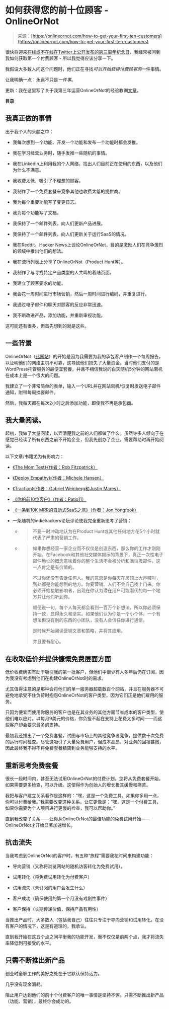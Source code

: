 <!--yml

分类：未分类

日期：2024-05-29 12:33:49

-->

# 如何获得您的前十位顾客 - OnlineOrNot

> 来源：[https://onlineornot.com/how-to-get-your-first-ten-customers](https://onlineornot.com/how-to-get-your-first-ten-customers)

很快将迎来[在线或不在线在Twitter上公开发布的第三周年纪念日](https://twitter.com/RozenMD/status/1364881512500404224)，我经常被问到我如何获取第一个付费顾客 - 所以我觉得应该分享一下。

我假设大多数人问这个问题时，他们正在寻找*可以开始获得付费顾客的*一件事情。

让我明确一点：永远不只是*一件事*。

更新：我在这里写了关于我第三年运营OnlineOrNot的经验教训[文章](https://maxrozen.com/lessons-from-my-third-year-running-a-saas)。

**目录**

## [](#what-i-actually-did)我真正做的事情

出于我个人的头脑之中：

+   我每次想到一个功能、开发一个功能和发布一个功能时都会发推。

+   我在学习经营业务时，随手发推一些随机的事情。

+   我在LinkedIn上利用我的个人网络，找出人们目前正在使用的东西，以及他们为什么不满意。

+   我收费太低，吸引了不理想的顾客。

+   我制作了一个免费套餐来竞争其他也收费太低的提供商。

+   我为每个重要功能写了变更日志。

+   我为每个功能写了文档。

+   我保持了一个邮件列表，向人们更新产品进展。

+   我保持了一个邮件列表，向人们更新关于运行SaaS的情况。

+   我在Reddit、Hacker News上谈论OnlineOrNot，目的是激励人们在竞争激烈的领域中推出他们的想法。

+   我在流行列表上分享了OnlineOrNot（Product Hunt等）。

+   我制作了与寻找特定产品类型的人共鸣的着陆页面。

+   我建立了顾客要求的功能。

+   我会花一周时间进行市场营销，然后一周时间进行编码，并重复进行。

+   我通过电子邮件和聊天对顾客的反应非常迅速。

+   我不断改进产品，添加功能，并重新审视功能。

这可能还有很多，但首先想到的就是这些。

## [](#some-context)一些背景

OnlineOrNot（[此网站](https://onlineornot.com/)）的开始是因为我需要为我的承包客户制作一个每周报告，以证明他们的网络主机不可靠，这导致他们损失了大量资金。当时他们支付的是WordPress托管服务的最便宜套餐，并且不相信我说的白天随机5分钟的网站宕机在成本上是一个很大的问题。

我建立了一个非常简单的表单，输入一个URL并在网站宕机/恢复时发送电子邮件通知，附带每周摘要邮件。

然后，我每天都在每次2小时之后添加功能，即使我不再是承包商。

## [](#i-read-a-lot)我大量阅读。

起初，我做了大量阅读，以弄清楚我之前的人们都做了什么。虽然许多人倾向于在感觉已经读了所有东西之前不开始企业，但我先创办了企业，需要帮助时再开始阅读。

以下文章/书籍尤为有影响力：

+   [《The Mom Test》（作者：Rob Fitzpatrick）](https://www.momtestbook.com/)

+   [《Deploy Empathy》（作者：Michele Hansen）](https://deployempathy.com/)

+   [《Traction》（作者：Gabriel Weinberg和Justin Mares）](https://www.amazon.com/Traction-Startup-Achieve-Explosive-Customer/dp/1591848369)

+   [《你的前10位客户》（作者：Patio11）](https://stripe.com/guides/atlas/starting-sales)

+   [《一条到10K MRR的自助式SaaS之旅》（作者：Jon Yongfook）](https://www.bannerbear.com/journey-to-10k-mrr/)

+   一条随机的indiehackers论坛评论使我完全重新思考了营销：

    +   > 不要一时冲动地认为在Product Hunt或其他任何地方花5个小时就代表了严肃的营销工作。
    +   > 
        > 如果你想经营一家企业而不仅仅是创造东西，那么你的工作才刚刚开始。在Facebook和其他社交媒体揭示的背景下，真正一次性电子邮件地址的概念意味着你的整个生活不会被分析和满垃圾邮件，这一点肯定是有价值的。
        > 
        > 不过你还没有告诉任何人。我的意思是你每天在房顶上大声喊叫，到处都是你能想到的地方。你要营销。人们不会自己找上门来。你必须开始接触影响者，出现在你认为潜在用户可能潜伏的每一个地方并让他们听到你。
        > 
        > 顺便说一句，每个人每天都会看到一百万个新想法，所以你必须保持一致，显得永久和坚实。如果他们认为你是一个小个体，一个有想法但没有别的东西的小团队，没有人会信任你进行通信。
        > 
        > 是时候开始阅读营销文章和策略，并将其应用。
        > 
        > 并且要有耐心。

## [](#on-charging-low-and-having-a-generous-free-tier)在收取低价并提供慷慨免费层面方面

低价收费确实有助于吸引我的第一批客户，但他们中很少有人多年后仍在订阅，因为我没有考虑到他们在构建OnlineOrNot时的需求。

尤其值得注意的是那种会将他们的单一服务器超载数百个网站，并且在服务器不可避免地承受不住负荷时抱怨OnlineOrNot的客户类型，因为它们正是他们雇用的服务。

只因为便宜而使用你服务的客户也是在其业务的其他方面节省成本的客户类型，使他们难以应对。以每月9美元的价格，你负担不起在支持上花费太多时间——而这些客户却会要求最多的支持。

最初我还推出了一个免费套餐，试图与市场上的其他竞争者竞争，提供数十次免费的运行时间检查。尽管这吸引了大量免费用户，但成本高昂，对业务的回报甚微，因此最终我不得不将免费套餐精简到业务能够支持的水平。

## [](#rethinking-the-free-tier)重新思考免费套餐

很长一段时间内，甚至无法试用OnlineOrNot的付费计划。您将从免费套餐开始，如果需要更多检查，可以升级。这使得作为创始人的增长极其缓慢和痛苦。

我把与客户建立关系看作是这样的：“嘿，这是一个免费工具，如果你多用一点，你可以付费给我。”我需要改变这种关系，让它更像是：“嘿，这是一个付费工具，如果你需要为个人项目进行更慢的检查，我可以帮助你。”

直到我改变了关系——让你从OnlineOrNot的最佳功能的免费试用开始——OnlineOrNot才开始显著加速增长。

## [](#battling-churn)抗击流失

当我考虑到OnlineOrNot的客户时，有五种“旅程”需要我花时间来构建功能：

+   导向营销（又称将浏览网站的随机访客转化为免费试用）。

+   试用转化（将免费试用转化为付费客户）

+   试用流失（未订阅的用户会发生什么）

+   客户成功（确保使用的第一个月没有戏剧性事件）

+   客户保持（长期传递价值，保持产品有用性）

当推出产品时，大多数人（包括我自己）往往只专注于导向营销和试用转化。在没有客户的情况下，这是有道理的，我承认。

直到我开始在这五个点之间平衡我的功能开发，而不仅仅是前两个点，我才将流失率降低到可接受的水平。

## [](#just-keep-shipping)只需不断推出新产品

创业时全职工作的美好之处在于它默认保持活力。

几乎没有现金消耗。

阻止用户达到他们的前十个付费客户的唯一事情是坚持不懈。只需不断推出新产品（功能、营销），最终你会成功的。

